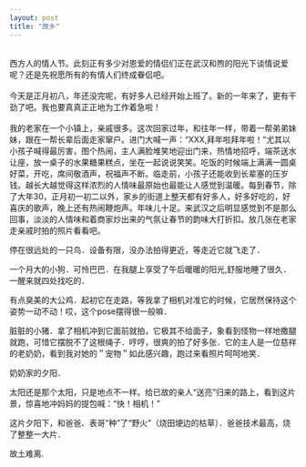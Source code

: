 ```yaml
---
layout: post
title: "故乡"
---
```

    
西方人的情人节。此刻正有多少对恩爱的情侣们正在武汉和煦的阳光下谈情说爱呢？还是先祝愿所有的有情人们终成眷侣吧。  
    
今天是正月初八，年还没完呢，有好多人已经开始上班了。新的一年来了，更有干劲了吧。我也要真真正正地为工作着急啦！  
    
我的老家在一个小镇上，亲戚很多。这次回家过年，和往年一样，带着一帮弟弟妹妹，跟在一帮长辈后面走家窜户。进门大喊一声：“XXX,拜年啦拜年啦！”尤其以小孩子喊得最厉害，图个热闹，主人满脸堆笑地迎出门来，热情地招呼，端茶送水让座，放一桌子的水果糖果糕点，坐在一起说说笑笑。吃饭的时候端上满满一圆桌好菜，开吃，席间敬酒声，祝福声不断。临走前，小孩子还能收到长辈塞的压岁钱。越长大越觉得这样浓烈的人情味最原始也最能让人感觉到温暖。每到春节，除了大年30，正月初一初二以外，家乡的街道上整天都有好多人，好多好吃的，好喜庆的歌声，晚上还有热闹鞭炮声。年味儿十足。来武汉之后明显感觉到不是那么回事，淡淡的人情味和着商家炒出来的气氛让春节的韵味大打折扣。放几张在老家走亲戚时拍的照片看看吧。  

停在很远处的一只鸟．设备有限，没办法拍得更近，等走近它就飞走了．  
>  

一个月大的小狗．可怜巴巴．在我腿上享受了午后暖暖的阳光,舒服地睡了很久．一醒来就四处找吃的．  
>  

有点臭美的大公鸡．起初它在走路，等我拿了相机对准它的时候，它居然保持这个姿势一动不动！哎，这个pose摆得很一般嘛．  
>  

脏脏的小猪．拿了相机冲到它面前就拍，它极其不给面子，象看到怪物一样地撒腿就跑，可惜它摆脱不了这根绳子．哼哼，很爽的拍了好多张．它的主人是一位慈祥的老奶奶，看到我对她的＂宠物＂如此感兴趣，跑过来看照片呵呵地笑．  
>  

奶奶家的夕阳．  
>  

太阳还是那个太阳，只是地点不一样。给已故的亲人“送亮”归来的路上，看到这片景，惊喜地冲妈妈的提包喊：“快！相机！”  
>  

这片夕阳下，和爸爸、表哥“种”了“野火”（烧田埂边的枯草）．爸爸技术最高，烧了整整一大片．  

>  

故土难离.  


							  
		
